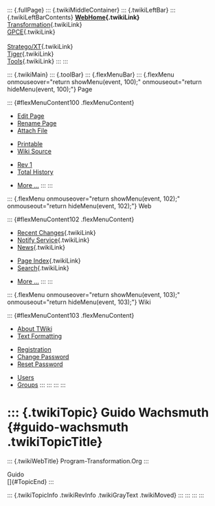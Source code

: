 ::: {.fullPage}
::: {.twikiMiddleContainer}
::: {.twikiLeftBar}
::: {.twikiLeftBarContents}
**[WebHome](WebHome){.twikiLink}**\
[Transformation](../Transform/WebHome){.twikiLink}\
[GPCE](../Gpce/WebHome){.twikiLink}\
\
[Stratego/XT](../Stratego/WebHome){.twikiLink}\
[Tiger](../Tiger/WebHome){.twikiLink}\
[Tools](../Tools/WebHome){.twikiLink}
:::
:::

::: {.twikiMain}
::: {.toolBar}
::: {.flexMenuBar}
::: {.flexMenu onmouseover="return showMenu(event, 100);" onmouseout="return hideMenu(event, 100);"}
Page

::: {#flexMenuContent100 .flexMenuContent}
-   [Edit
    Page](http://www.program-transformation.org/edit/Main/GuidoWachsmuth?t=1536826253)
-   [Rename
    Page](http://www.program-transformation.org/rename/Main/GuidoWachsmuth)
-   [Attach
    File](http://www.program-transformation.org/attach/Main/GuidoWachsmuth)

<!-- -->

-   [Printable](http://www.program-transformation.org/view/Main/GuidoWachsmuth?skin=print.pattern)
-   [Wiki
    Source](http://www.program-transformation.org/view/Main/GuidoWachsmuth?skin=text&raw=on&contenttype=text/plain)

<!-- -->

-   [Rev
    1](http://www.program-transformation.org/view/Main/GuidoWachsmuth?rev=1.1)
-   [Total
    History](http://www.program-transformation.org/rdiff/Main/GuidoWachsmuth)

<!-- -->

-   [More
    \...](http://www.program-transformation.org/oops/Main/GuidoWachsmuth?template=oopsmore&param1=1.1&param2=1.1)
:::
:::

::: {.flexMenu onmouseover="return showMenu(event, 102);" onmouseout="return hideMenu(event, 102);"}
Web

::: {#flexMenuContent102 .flexMenuContent}
-   [Recent Changes](WebChanges){.twikiLink}
-   [Notify Service](WebNotify){.twikiLink}
-   [News](WebNews){.twikiLink}

<!-- -->

-   [Page Index](WebIndex){.twikiLink}
-   [Search](WebSearch){.twikiLink}

<!-- -->

-   [More
    \...](http://www.program-transformation.org/oops/Main/GuidoWachsmuth?template=oopsmore&param1=1.1&param2=1.1)
:::
:::

::: {.flexMenu onmouseover="return showMenu(event, 103);" onmouseout="return hideMenu(event, 103);"}
Wiki

::: {#flexMenuContent103 .flexMenuContent}
-   [About
    TWiki](http://www.program-transformation.org/view/TWiki/WebHome)
-   [Text
    Formatting](http://www.program-transformation.org/view/TWiki/TextFormattingRules)

<!-- -->

-   [Registration](http://www.program-transformation.org/view/TWiki/TWikiRegistration)
-   [Change
    Password](http://www.program-transformation.org/view/TWiki/ChangePassword)
-   [Reset
    Password](http://www.program-transformation.org/view/TWiki/ResetPassword)

<!-- -->

-   [Users](http://www.program-transformation.org/view/Main/TWikiUsers)
-   [Groups](http://www.program-transformation.org/view/Main/TWikiGroups)
:::
:::
:::
:::

::: {.twikiTopic}
Guido Wachsmuth {#guido-wachsmuth .twikiTopicTitle}
===============

::: {.twikiWebTitle}
Program-Transformation.Org
:::

Guido\
[]{#TopicEnd}
:::

::: {.twikiTopicInfo .twikiRevInfo .twikiGrayText .twikiMoved}
:::
:::
:::
:::
